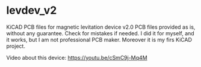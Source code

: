 # levdev_v2
KiCAD PCB files for magnetic levitation device v2.0
PCB files provided as is, without any guarantee.
Check for mistakes if needed. I did it for myself, and it works, but I am not professional PCB maker.
Moreover it is my firs KiCAD project.

Video about this device: https://youtu.be/cSmC9j-Mq4M
